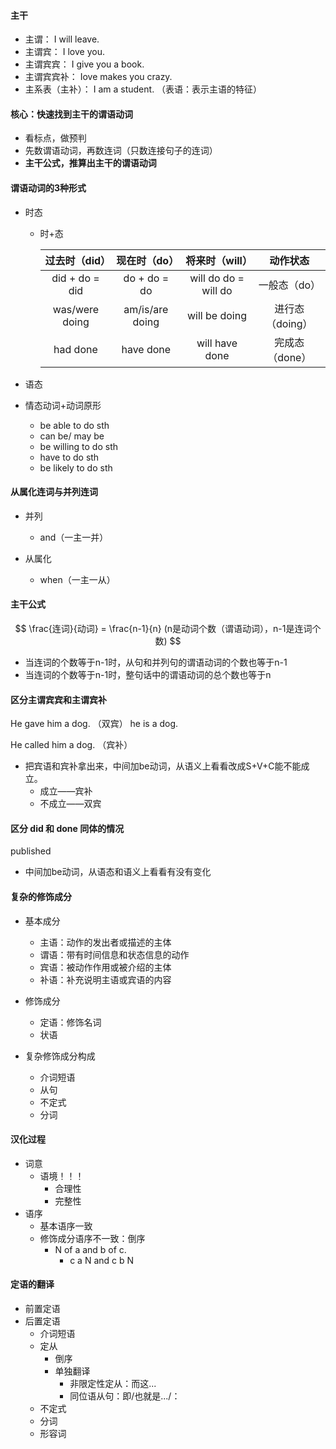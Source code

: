 #### 主干

- 主谓： I will leave. 
- 主谓宾： I love you. 
- 主谓宾宾： I give you a book. 
- 主谓宾宾补：  Iove makes you crazy. 
- 主系表（主补）： I am a student. （表语：表示主语的特征）

#### 核心：快速找到主干的谓语动词

- 看标点，做预判
- 先数谓语动词，再数连词（只数连接句子的连词）
- **主干公式，推算出主干的谓语动词**

#### 谓语动词的3种形式

- 时态

  - 时+态

    | 过去时（did）  |  现在时（do）   |    将来时（will）    |    动作状态     |
    | :------------: | :-------------: | :------------------: | :-------------: |
    | did + do = did |  do + do = do   | will do do = will do |  一般态（do）   |
    | was/were doing | am/is/are doing |    will be doing     | 进行态（doing） |
    |    had done    |    have done    |    will have done    | 完成态（done）  |

- 语态
- 情态动词+动词原形
  - be able to do sth
  - can be/ may be
  - be willing to do sth
  - have to do sth
  - be likely to do sth

#### 从属化连词与并列连词

- 并列
  - and（一主一并）

- 从属化
  - when（一主一从）

#### 主干公式

$$
\frac{连词}{动词} = \frac{n-1}{n}       (n是动词个数（谓语动词），n-1是连词个数)
$$

- 当连词的个数等于n-1时，从句和并列句的谓语动词的个数也等于n-1
- 当连词的个数等于n-1时，整句话中的谓语动词的总个数也等于n

#### 区分主谓宾宾和主谓宾补

He gave him a dog. （双宾）       he is a dog. 

He called him a dog. （宾补）

- 把宾语和宾补拿出来，中间加be动词，从语义上看看改成S+V+C能不能成立。
  - 成立——宾补
  - 不成立——双宾

#### 区分 did 和 done 同体的情况

published

- 中间加be动词，从语态和语义上看看有没有变化

#### 复杂的修饰成分

- 基本成分
  - 主语：动作的发出者或描述的主体
  - 谓语：带有时间信息和状态信息的动作
  - 宾语：被动作作用或被介绍的主体
  - 补语：补充说明主语或宾语的内容
- 修饰成分
  - 定语：修饰名词
  - 状语

- 复杂修饰成分构成
  - 介词短语
  - 从句
  - 不定式
  - 分词

#### 汉化过程

- 词意
  - 语境！！！
    - 合理性
    - 完整性 
- 语序
  - 基本语序一致
  - 修饰成分语序不一致：倒序 
    - N of a and b of c.
      - c a N and c b N

#### 定语的翻译

- 前置定语
- 后置定语
  - 介词短语
  - 定从
    - 倒序
    - 单独翻译
      - 非限定性定从：而这...
      - 同位语从句：即/也就是.../：
  - 不定式
  - 分词
  - 形容词
